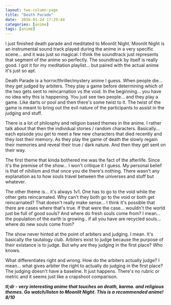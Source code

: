 ```yaml
---
layout: two-column-page 
title: "Death Parade"
date:  2016-01-24 17:29:44
categories: [anime]
tags: [anime]
---
```

I just finished death parade and meditated to Moonlit Night. Moonlit Night is an instrumental sound track played during the anime in a very specific scene... and it was just so magical. I think the soundtrack just represents that segment of the anime so perfectly. The soundtrack by itself is really good. I got it for my meditation playlist... but paired with the actual anime it's just so apt.

Death Parade is a horror/thriller/mystery anime I guess. When people die... they get judged by arbiters. They play a game before determining which of the two gets sent to reincarnation vs the void. In the beginning... you have no idea why this is happening. You just see two people... and they play a game. Like darts or pool and then there's some twist to it. The twist of the game is meant to bring out the evil nature of the participants to assist in the judging and stuff.

There is a lot of philosphy and religion based themes in the anime. I rather talk about that then the individual stories / random characters. Basically... each episode you get to meet a few new characters that died recently and they lost their memory. As they play the game of death the slowly regain their memories and reveal their true / dark nature. And then they get sent on their way.

The first theme that kinda bothered me was the fact of the afterlife. Since it's the premise of the show... I won't critique it I guess. My personal belief is that of nihilism and that once you die there's nothing. There wasn't any explanation as to how souls travel between the universes and stuff but whatever.

The other theme is... it's always 1v1. One has to go to the void while the other gets reincarnated. Why can't they both go to the void or both get reincarnated? That doesn't really make sense... I think it's possible that there are cases where that's true. If that were the case... wouldn't the world just be full of good souls? And where do fresh souls come from? I mean... the population of the earth is growing.. if all you have are recycled souls... where do new souls come from?

The show never hinted at the point of arbiters and judging. I mean. It's basically the tautalogy club. Arbiters exist to judge because the purpose of their existance is to judge. But why are they judging in the first place? Who knows.

What differentiates right and wrong. How do the arbiters actually judge? I mean... what gives arbiter the right to actually do judging in the first place? The judging doesn't have a baseline. It just happens. There's no rubric or metric and it seems just like a crapshoot comparison. 

***tl;dr - very interesting anime that touches on death, karma. and religious themes. Go watch/listen to Moonlit Night. This is a recommended anime! 8/10***
